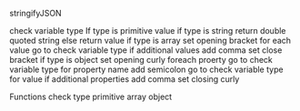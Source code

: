 stringifyJSON

check variable type
	If type is primitive value
		if type is string
			return double quoted string
		else
			return value
	if type is array
		set opening bracket
			for each value
				go to check variable type 
				if additional values add comma
		set close bracket
	if type is object
		set opening curly
			foreach proerty
				go to check variable type for property name
				add semicolon
				go to check variable type for value 
				if additional properties add comma
		set closing curly


Functions
	check type
	primitive
	array
	object
